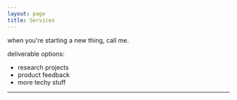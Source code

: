 ```yaml
---
layout: page
title: Services
---
```




when you're starting a new thing, call me. 


deliverable options:
 - research projects
 - product feedback
 - more techy stuff







***